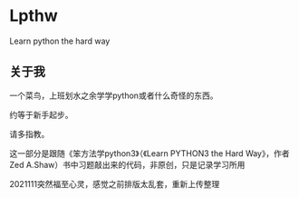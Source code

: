 # Lpthw
Learn python the hard way

## 关于我
一个菜鸟，上班划水之余学学python或者什么奇怪的东西。

约等于新手起步。

请多指教。

这一部分是跟随《笨方法学python3》（《Learn PYTHON3 the Hard Way》，作者Zed A.Shaw）书中习题敲出来的代码，非原创，只是记录学习所用

2021111突然福至心灵，感觉之前排版太乱套，重新上传整理
